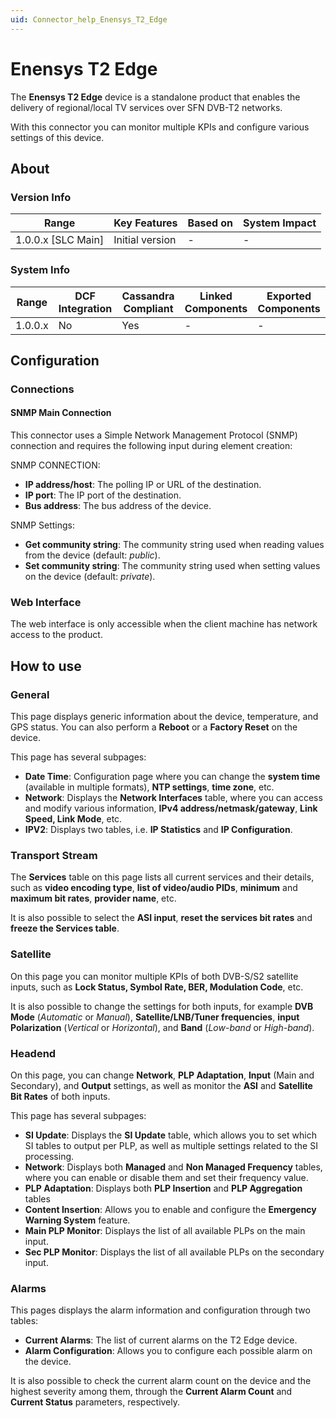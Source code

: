 ```yaml
---
uid: Connector_help_Enensys_T2_Edge
---
```


# Enensys T2 Edge

The **Enensys T2 Edge** device is a standalone product that enables the delivery of regional/local TV services over SFN DVB-T2 networks.

With this connector you can monitor multiple KPIs and configure various settings of this device.

## About

### Version Info

| Range                | Key Features     | Based on     | System Impact     |
|----------------------|------------------|--------------|-------------------|
| 1.0.0.x [SLC Main]   | Initial version  | -            | -                 |

### System Info

| Range     | DCF Integration     | Cassandra Compliant     | Linked Components     | Exported Components     |
|-----------|---------------------|-------------------------|-----------------------|-------------------------|
| 1.0.0.x   | No                  | Yes                     | -                     | -                       |

## Configuration

### Connections

#### SNMP Main Connection

This connector uses a Simple Network Management Protocol (SNMP) connection and requires the following input during element creation:

SNMP CONNECTION:

- **IP address/host**: The polling IP or URL of the destination.
- **IP port**: The IP port of the destination.
- **Bus address**: The bus address of the device.

SNMP Settings:

- **Get community string**: The community string used when reading values from the device (default: *public*).
- **Set community string**: The community string used when setting values on the device (default: *private*).

### Web Interface

The web interface is only accessible when the client machine has network access to the product.

## How to use

### General

This page displays generic information about the device, temperature, and GPS status. You can also perform a **Reboot** or a **Factory Reset** on the device.

This page has several subpages:

- **Date Time**: Configuration page where you can change the **system time** (available in multiple formats), **NTP settings**, **time zone**, etc.
- **Network**: Displays the **Network Interfaces** table, where you can access and modify various information, **IPv4 address/netmask/gateway**, **Link Speed, Link Mode**, etc.
- **IPV2**: Displays two tables, i.e. **IP Statistics** and **IP Configuration**.

### Transport Stream

The **Services** table on this page lists all current services and their details, such as **video encoding type**, **list of video/audio PIDs**, **minimum** and **maximum bit rates**, **provider name**, etc.

It is also possible to select the **ASI input**, **reset the services bit rates** and **freeze the Services table**.

### Satellite

On this page you can monitor multiple KPIs of both DVB-S/S2 satellite inputs, such as **Lock Status, Symbol Rate, BER, Modulation Code**, etc.

It is also possible to change the settings for both inputs, for example **DVB Mode** (*Automatic* or *Manual*), **Satellite/LNB/Tuner frequencies**, **input Polarization** (*Vertical* or *Horizontal*), and **Band** (*Low-band* or *High-band*).

### Headend

On this page, you can change **Network**, **PLP Adaptation**, **Input** (Main and Secondary), and **Output** settings, as well as monitor the **ASI** and **Satellite Bit Rates** of both inputs.

This page has several subpages:

- **SI Update**: Displays the **SI Update** table, which allows you to set which SI tables to output per PLP, as well as multiple settings related to the SI processing.
- **Network**: Displays both **Managed** and **Non Managed Frequency** tables, where you can enable or disable them and set their frequency value.
- **PLP Adaptation**: Displays both **PLP Insertion** and **PLP Aggregation** tables
- **Content Insertion**: Allows you to enable and configure the **Emergency Warning System** feature.
- **Main PLP Monitor**: Displays the list of all available PLPs on the main input.
- **Sec PLP Monitor**: Displays the list of all available PLPs on the secondary input.

### Alarms

This pages displays the alarm information and configuration through two tables:

- **Current Alarms**: The list of current alarms on the T2 Edge device.
- **Alarm Configuration**: Allows you to configure each possible alarm on the device.

It is also possible to check the current alarm count on the device and the highest severity among them, through the **Current Alarm Count** and **Current Status** parameters, respectively.
